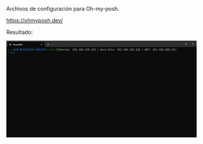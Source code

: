 Archivos de configuración para Oh-my-posh.

https://ohmyposh.dev/

Resultado:

![Resultado](Terminal.png)

